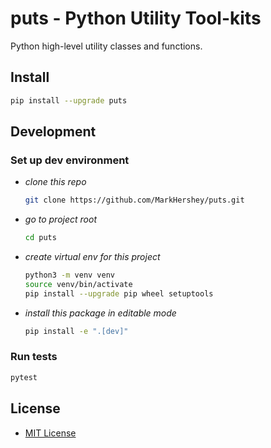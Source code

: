 # puts - Python Utility Tool-kits

Python high-level utility classes and functions.

## Install

```bash
pip install --upgrade puts
```

## Development

### Set up dev environment

-   _clone this repo_
    ```bash
    git clone https://github.com/MarkHershey/puts.git
    ```
-   _go to project root_
    ```bash
    cd puts
    ```
-   _create virtual env for this project_
    ```bash
    python3 -m venv venv
    source venv/bin/activate
    pip install --upgrade pip wheel setuptools
    ```
-   _install this package in editable mode_
    ```bash
    pip install -e ".[dev]"
    ```

### Run tests

```bash
pytest
```

## License

-   [MIT License]("LICENSE")
